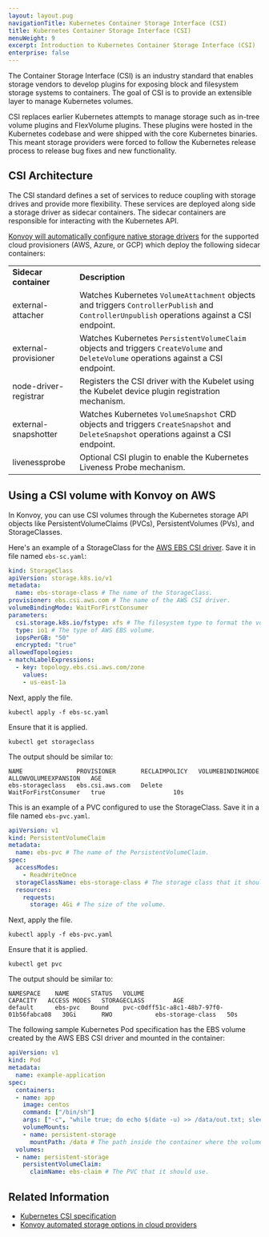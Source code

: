 ```yaml
---
layout: layout.pug
navigationTitle: Kubernetes Container Storage Interface (CSI)
title: Kubernetes Container Storage Interface (CSI)
menuWeight: 9
excerpt: Introduction to Kubernetes Container Storage Interface (CSI)
enterprise: false
---
```


<!-- markdownlint-disable MD030 -->

The Container Storage Interface (CSI) is an industry standard that enables storage vendors to develop plugins for exposing block and filesystem storage systems to containers. The goal of CSI is to provide an extensible layer to manage Kubernetes volumes.

CSI replaces earlier Kubernetes attempts to manage storage such as in-tree volume plugins and FlexVolume plugins. These plugins were hosted in the Kubernetes codebase and were shipped with the core Kubernetes binaries. This meant storage providers were forced to follow the Kubernetes release process to release bug fixes and new functionality.

## CSI Architecture

The CSI standard defines a set of services to reduce coupling with storage drives and provide more flexibility. These services are deployed along side a storage driver as sidecar containers. The sidecar containers are responsible for interacting with the Kubernetes API.

[Konvoy will automatically configure native storage drivers](./automated-storage) for the supported cloud provisioners (AWS, Azure, or GCP) which deploy the following sidecar containers:

<table>
  <tr>
   <td><strong>Sidecar container</strong>
   </td>
   <td><strong>Description</strong>
   </td>
  </tr>
  <tr>
   <td>external-attacher
   </td>
   <td>Watches Kubernetes <code>VolumeAttachment</code> objects and triggers <code>ControllerPublish</code> and <code>ControllerUnpublish</code> operations against a CSI endpoint.
   </td>
  </tr>
  <tr>
   <td>external-provisioner
   </td>
   <td>Watches Kubernetes <code>PersistentVolumeClaim</code> objects and triggers <code>CreateVolume</code> and <code>DeleteVolume</code> operations against a CSI endpoint.
   </td>
  </tr>
  <tr>
   <td>node-driver-registrar
   </td>
   <td>Registers the CSI driver with the Kubelet using the Kubelet device plugin registration mechanism.
   </td>
  </tr>
  <tr>
   <td>external-snapshotter
   </td>
   <td>Watches Kubernetes <code>VolumeSnapshot</code> CRD objects and triggers <code>CreateSnapshot</code> and <code>DeleteSnapshot</code> operations against a CSI endpoint.
   </td>
  </tr>
  <tr>
   <td>livenessprobe
   </td>
   <td>Optional CSI plugin to enable the Kubernetes Liveness Probe mechanism.
   </td>
  </tr>
</table>

## Using a CSI volume with Konvoy on AWS

In Konvoy, you can use CSI volumes through the Kubernetes storage API objects like PersistentVolumeClaims (PVCs), PersistentVolumes (PVs), and StorageClasses.

Here's an example of a StorageClass for the [AWS EBS CSI driver](https://github.com/kubernetes-sigs/aws-ebs-csi-driver). Save it in file named `ebs-sc.yaml`:

```yaml
kind: StorageClass
apiVersion: storage.k8s.io/v1
metadata:
  name: ebs-storage-class # The name of the StorageClass.
provisioner: ebs.csi.aws.com # The name of the AWS CSI driver.
volumeBindingMode: WaitForFirstConsumer
parameters:
  csi.storage.k8s.io/fstype: xfs # The filesystem type to format the volume.
  type: io1 # The type of AWS EBS volume.
  iopsPerGB: "50"
  encrypted: "true"
allowedTopologies:
- matchLabelExpressions:
  - key: topology.ebs.csi.aws.com/zone
    values:
    - us-east-1a
```

Next, apply the file.

```shell
kubectl apply -f ebs-sc.yaml
```

Ensure that it is applied.

```shell
kubectl get storageclass
```

The output should be similar to:

```shell
NAME               PROVISIONER       RECLAIMPOLICY   VOLUMEBINDINGMODE      ALLOWVOLUMEEXPANSION   AGE
ebs-storageclass   ebs.csi.aws.com   Delete          WaitForFirstConsumer   true                   10s
```

This is an example of a PVC configured to use the StorageClass. Save it in a file named `ebs-pvc.yaml`.

```yaml
apiVersion: v1
kind: PersistentVolumeClaim
metadata:
  name: ebs-pvc # The name of the PersistentVolumeClaim.
spec:
  accessModes:
    - ReadWriteOnce
  storageClassName: ebs-storage-class # The storage class that it should use.
  resources:
    requests:
      storage: 4Gi # The size of the volume.
```

Next, apply the file.

```shell
kubectl apply -f ebs-pvc.yaml
```

Ensure that it is applied.

```shell
kubectl get pvc
```

The output should be similar to:

```shell
NAMESPACE    NAME      STATUS   VOLUME                                     CAPACITY   ACCESS MODES   STORAGECLASS        AGE
default      ebs-pvc   Bound    pvc-c0dff51c-a8c1-48b7-97f0-01b56fabca08   30Gi       RWO            ebs-storage-class   50s
```

The following sample Kubernetes Pod specification has the EBS volume created by the AWS EBS CSI driver and mounted in the container:

```yaml
apiVersion: v1
kind: Pod
metadata:
  name: example-application
spec:
  containers:
  - name: app
    image: centos
    command: ["/bin/sh"]
    args: ["-c", "while true; do echo $(date -u) >> /data/out.txt; sleep 5; done"]
    volumeMounts:
    - name: persistent-storage
      mountPath: /data # The path inside the container where the volume is mounted.
  volumes:
  - name: persistent-storage
    persistentVolumeClaim:
      claimName: ebs-claim # The PVC that it should use.
```

## Related Information

- [Kubernetes CSI specification](https://kubernetes-csi.github.io/)
- [Konvoy automated storage options in cloud providers](./automated-storage)
